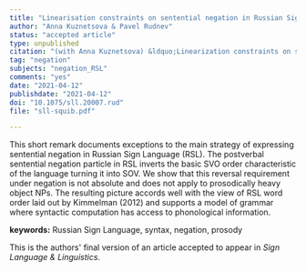 ```yaml
---
title: "Linearisation constraints on sentential negation in Russian Sign Language are prosodic"
author: "Anna Kuznetsova & Pavel Rudnev"
status: "accepted article"
type: unpublished
citation: "(with Anna Kuznetsova) &ldquo;Linearization constraints on sentential negation in Russian Sign Language are prosodic.&rdquo; to appear in <em> Sign Language & Linguistics</em>."
tag: "negation"
subjects: "negation_RSL"
comments: "yes"
date: "2021-04-12"
publishdate: "2021-04-12"
doi: "10.1075/sll.20007.rud"
file: "sll-squib.pdf"

---
```



This short remark documents exceptions to the main strategy of expressing sentential negation in Russian Sign Language (RSL).  The postverbal sentential negation particle in RSL inverts the basic SVO order characteristic of the language  turning it into SOV. We show that this reversal requirement under negation is not absolute and does not apply to prosodically heavy object NPs. The resulting picture accords well with the view of RSL word order laid out by Kimmelman (2012) and supports a model of grammar where syntactic computation has access to phonological information.

**keywords:** Russian Sign Language, syntax, negation, prosody

This is the authors' final version of an article accepted to appear in *Sign Language & Linguistics*.
